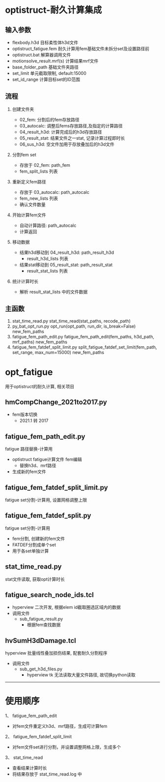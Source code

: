 

# optistruct-耐久计算集成
## 输入参数
+ flexbody.h3d 目标柔性体h3d文件
+ optistruct_fatigue.fem 耐久计算用fem基础文件未拆分set及设置路径前
+ optistruct.bat 解算器调用文件
+ motionsolve_result.mrf(s) 计算结果mrf文件
+ base_folder_path 基础文件夹路径
+ set_limit 单元截取限制, default:15000
+ set_id_range 计算目标set的ID范围

## 流程
1. 创建文件夹
	+ 02_fem: 分割后的fem存放路径
	+ 03_autocalc: 调整后fems存放路径,及指定的计算路径
	+ 04_result_h3d: 计算完成后的h3d存放路径
	+ 05_result_stat: 结果文件之一stat, 记录计算过程即时长
	+ 06_sus_h3d: 空文件加用于存放叠加后的h3d文件

2. 分割fem set
	+ 存放于 02_fem: path_fem
	+ fem_split_lists 列表

3. 重新定义fem路径
	+ 存放于 03_autocalc: path_autocalc
	+ fem_new_lists 列表
	+ 确认文件数量

4. 开始计算fem文件
	+ 自动计算路径: path_autocalc
	+ 计算返回

5. 移动数据
	+ 结果h3d移动到 04_result_h3d: path_result_h3d
		+ result_h3d_lists 列表
	+ 结果stat移动到 05_result_stat: path_result_stat
		+ result_stat_lists 列表

6. 统计计算时长
	+ 解析 result_stat_lists 中的文件数据

## 主函数
1. stat_time_read.py  stat_time_read(stat_paths, recode_path)
2. py_bat_opt_run.py  opt_run(opt_path, run_dir, is_break=False) new_fem_paths
3. fatigue_fem_path_edit.py fatigue_fem_path_edit(fem_paths, h3d_path, mrf_paths) new_fem_paths
4. fatigue_fem_fatdef_split_limit.py split_fatigue_fatdef_set_limit(fem_path, set_range, max_num=15000) new_fem_paths 



# opt_fatigue
用于optistruct的耐久计算, 相关项目


## hmCompChange_2021to2017.py
+ fem版本切换
	+ 2021.1 转 2017


## fatigue_fem_path_edit.py
fatigue 路径替换-计算用

+ optistruct fatigue计算文件 fem编辑
	+ 替换h3d、mrf路径
+ 生成新的fem文件


## fatigue_fem_fatdef_split_limit.py
fatigue set分割-计算用, 设置网格调整上限


## fatigue_fem_fatdef_split.py
fatigue set分割-计算用

+ fem分割, 创建新的fem文件
+ FATDEF分割成单个set
+ 用于各set单独计算


## stat_time_read.py
stat文件读取, 获取opt计算时长


## fatigue_search_node_ids.tcl
+ hyperview 二次开发, 根据elem id截取圈选区域内的数据
+ 调用文件
	+ sub_fatigue_result.py
		+ 根据fem查找数据


## hvSumH3dDamage.tcl
hyperview
批量线性叠加损伤结果, 配套耐久分割程序
+ 调用文件
	+ sub_get_h3d_files.py
		+ hyperview tk 无法读取大量文件路径, 故切换python读取


----------------------

# 使用顺序

1、 fatigue_fem_path_edit
+ 对fem文件重定义h3d、mrf路径，生成可计算fem

2、 fatigue_fem_fatdef_split_limit
+ 对fem文件set进行分割，并设置调整网格上限，生成多个

3、 stat_time_read
+ 查看结果计算时长
+ 将结果存放于 stat_time_read.log 中


